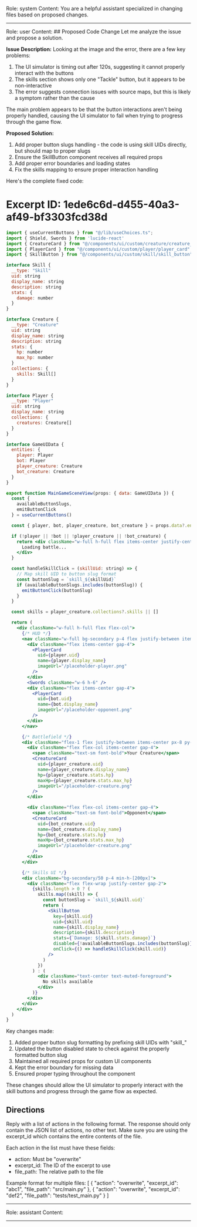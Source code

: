 Role: system
Content: You are a helpful assistant specialized in changing files based on proposed changes.
__________________
Role: user
Content: ## Proposed Code Change
Let me analyze the issue and propose a solution.

**Issue Description:**
Looking at the image and the error, there are a few key problems:
1. The UI simulator is timing out after 120s, suggesting it cannot properly interact with the buttons
2. The skills section shows only one "Tackle" button, but it appears to be non-interactive
3. The error suggests connection issues with source maps, but this is likely a symptom rather than the cause

The main problem appears to be that the button interactions aren't being properly handled, causing the UI simulator to fail when trying to progress through the game flow.

**Proposed Solution:**
1. Add proper button slugs handling - the code is using skill UIDs directly, but should map to proper slugs
2. Ensure the SkillButton component receives all required props
3. Add proper error boundaries and loading states
4. Fix the skills mapping to ensure proper interaction handling

Here's the complete fixed code:

# Excerpt ID: 1ede6c6d-d455-40a3-af49-bf3303fcd38d
```jsx main_game/templates/MainGameScene.tsx
import { useCurrentButtons } from "@/lib/useChoices.ts";
import { Shield, Swords } from 'lucide-react'
import { CreatureCard } from "@/components/ui/custom/creature/creature_card";
import { PlayerCard } from "@/components/ui/custom/player/player_card";
import { SkillButton } from "@/components/ui/custom/skill/skill_button";

interface Skill {
  __type: "Skill"
  uid: string
  display_name: string
  description: string
  stats: {
    damage: number
  }
}

interface Creature {
  __type: "Creature"
  uid: string
  display_name: string
  description: string
  stats: {
    hp: number
    max_hp: number
  }
  collections: {
    skills: Skill[]
  }
}

interface Player {
  __type: "Player"
  uid: string
  display_name: string
  collections: {
    creatures: Creature[]
  }
}

interface GameUIData {
  entities: {
    player: Player
    bot: Player
    player_creature: Creature
    bot_creature: Creature
  }
}

export function MainGameSceneView(props: { data: GameUIData }) {
  const {
    availableButtonSlugs,
    emitButtonClick
  } = useCurrentButtons()

  const { player, bot, player_creature, bot_creature } = props.data?.entities || {}

  if (!player || !bot || !player_creature || !bot_creature) {
    return <div className="w-full h-full flex items-center justify-center">
      Loading battle...
    </div>
  }

  const handleSkillClick = (skillUid: string) => {
    // Map skill UID to button slug format
    const buttonSlug = `skill_${skillUid}`
    if (availableButtonSlugs.includes(buttonSlug)) {
      emitButtonClick(buttonSlug)
    }
  }

  const skills = player_creature.collections?.skills || []

  return (
    <div className="w-full h-full flex flex-col">
      {/* HUD */}
      <nav className="w-full bg-secondary p-4 flex justify-between items-center">
        <div className="flex items-center gap-4">
          <PlayerCard
            uid={player.uid}
            name={player.display_name}
            imageUrl="/placeholder-player.png"
          />
        </div>
        <Swords className="w-6 h-6" />
        <div className="flex items-center gap-4">
          <PlayerCard
            uid={bot.uid}
            name={bot.display_name}
            imageUrl="/placeholder-opponent.png"
          />
        </div>
      </nav>

      {/* Battlefield */}
      <div className="flex-1 flex justify-between items-center px-8 py-4">
        <div className="flex flex-col items-center gap-4">
          <span className="text-sm font-bold">Your Creature</span>
          <CreatureCard
            uid={player_creature.uid}
            name={player_creature.display_name}
            hp={player_creature.stats.hp}
            maxHp={player_creature.stats.max_hp}
            imageUrl="/placeholder-creature.png"
          />
        </div>

        <div className="flex flex-col items-center gap-4">
          <span className="text-sm font-bold">Opponent</span>
          <CreatureCard
            uid={bot_creature.uid}
            name={bot_creature.display_name}
            hp={bot_creature.stats.hp}
            maxHp={bot_creature.stats.max_hp}
            imageUrl="/placeholder-creature.png"
          />
        </div>
      </div>

      {/* Skills UI */}
      <div className="bg-secondary/50 p-4 min-h-[200px]">
        <div className="flex flex-wrap justify-center gap-2">
          {skills.length > 0 ? (
            skills.map((skill) => {
              const buttonSlug = `skill_${skill.uid}`
              return (
                <SkillButton
                  key={skill.uid}
                  uid={skill.uid}
                  name={skill.display_name}
                  description={skill.description}
                  stats={`Damage: ${skill.stats.damage}`}
                  disabled={!availableButtonSlugs.includes(buttonSlug)}
                  onClick={() => handleSkillClick(skill.uid)}
                />
              )
            })
          ) : (
            <div className="text-center text-muted-foreground">
              No skills available
            </div>
          )}
        </div>
      </div>
    </div>
  )
}
```

Key changes made:
1. Added proper button slug formatting by prefixing skill UIDs with "skill_"
2. Updated the button disabled state to check against the properly formatted button slug
3. Maintained all required props for custom UI components
4. Kept the error boundary for missing data
5. Ensured proper typing throughout the component

These changes should allow the UI simulator to properly interact with the skill buttons and progress through the game flow as expected.

## Directions
Reply with a list of actions in the following format. The response should only contain the JSON list of actions, no other text.
Make sure you are using the excerpt_id which contains the entire contents of the file.

Each action in the list must have these fields:
- action: Must be "overwrite"
- excerpt_id: The ID of the excerpt to use
- file_path: The relative path to the file

Example format for multiple files:
[
    {
        "action": "overwrite",
        "excerpt_id": "abc1",
        "file_path": "src/main.py"
    },
    {
        "action": "overwrite",
        "excerpt_id": "def2",
        "file_path": "tests/test_main.py"
    }
]
__________________
Role: assistant
Content: 
__________________

